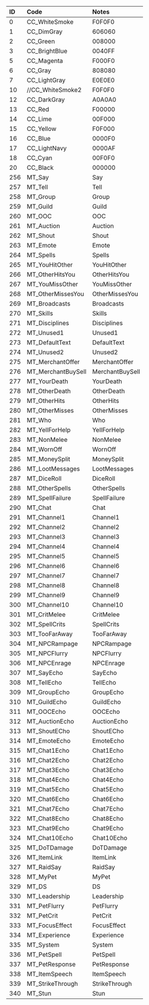 **ID**|**Code**|**Notes**
:-----|:-----|:-----
0|CC_WhiteSmoke|F0F0F0
1|CC_DimGray|606060
2|CC_Green|008000
3|CC_BrightBlue|0040FF
5|CC_Magenta|F000F0
6|CC_Gray|808080
7|CC_LightGray|E0E0E0
10|//CC_WhiteSmoke2|F0F0F0
12|CC_DarkGray|A0A0A0
13|CC_Red|F00000
14|CC_Lime|00F000
15|CC_Yellow|F0F000
16|CC_Blue|0000F0
17|CC_LightNavy|0000AF
18|CC_Cyan|00F0F0
20|CC_Black|000000
256|MT_Say|Say					
257|MT_Tell|Tell					
258|MT_Group|Group				
259|MT_Guild|Guild				
260|MT_OOC|OOC					
261|MT_Auction|Auction				
262|MT_Shout|Shout				
263|MT_Emote|Emote				
264|MT_Spells|Spells				
265|MT_YouHitOther|YouHitOther			
266|MT_OtherHitsYou|OtherHitsYou			
267|MT_YouMissOther|YouMissOther			
268|MT_OtherMissesYou|OtherMissesYou		
269|MT_Broadcasts|Broadcasts			
270|MT_Skills|Skills				
271|MT_Disciplines|Disciplines			
272|MT_Unused1|Unused1				
273|MT_DefaultText|DefaultText			
274|MT_Unused2|Unused2				
275|MT_MerchantOffer|MerchantOffer		
276|MT_MerchantBuySell|MerchantBuySell		
277|MT_YourDeath|YourDeath			
278|MT_OtherDeath|OtherDeath			
279|MT_OtherHits|OtherHits			
280|MT_OtherMisses|OtherMisses			
281|MT_Who|Who					
282|MT_YellForHelp|YellForHelp			
283|MT_NonMelee|NonMelee				
284|MT_WornOff|WornOff				
285|MT_MoneySplit|MoneySplit			
286|MT_LootMessages|LootMessages			
287|MT_DiceRoll|DiceRoll				
288|MT_OtherSpells|OtherSpells			
289|MT_SpellFailure|SpellFailure			
290|MT_Chat|Chat					
291|MT_Channel1|Channel1				
292|MT_Channel2|Channel2				
293|MT_Channel3|Channel3				
294|MT_Channel4|Channel4				
295|MT_Channel5|Channel5				
296|MT_Channel6|Channel6				
297|MT_Channel7|Channel7				
298|MT_Channel8|Channel8				
299|MT_Channel9|Channel9				
300|MT_Channel10|Channel10			
301|MT_CritMelee|CritMelee			
302|MT_SpellCrits|SpellCrits			
303|MT_TooFarAway|TooFarAway			
304|MT_NPCRampage|NPCRampage			
305|MT_NPCFlurry|NPCFlurry			
306|MT_NPCEnrage|NPCEnrage			
307|MT_SayEcho|SayEcho				
308|MT_TellEcho|TellEcho				
309|MT_GroupEcho|GroupEcho			
310|MT_GuildEcho|GuildEcho			
311|MT_OOCEcho|OOCEcho				
312|MT_AuctionEcho|AuctionEcho			
313|MT_ShoutECho|ShoutECho			
314|MT_EmoteEcho|EmoteEcho			
315|MT_Chat1Echo|Chat1Echo			
316|MT_Chat2Echo|Chat2Echo			
317|MT_Chat3Echo|Chat3Echo			
318|MT_Chat4Echo|Chat4Echo			
319|MT_Chat5Echo|Chat5Echo			
320|MT_Chat6Echo|Chat6Echo			
321|MT_Chat7Echo|Chat7Echo			
322|MT_Chat8Echo|Chat8Echo			
323|MT_Chat9Echo|Chat9Echo			
324|MT_Chat10Echo|Chat10Echo			
325|MT_DoTDamage|DoTDamage			
326|MT_ItemLink|ItemLink				
327|MT_RaidSay|RaidSay				
328|MT_MyPet|MyPet				
329|MT_DS|DS					
330|MT_Leadership|Leadership			
331|MT_PetFlurry|PetFlurry			
332|MT_PetCrit|PetCrit				
333|MT_FocusEffect|FocusEffect			
334|MT_Experience|Experience			
335|MT_System|System				
336|MT_PetSpell|PetSpell				
337|MT_PetResponse|PetResponse			
338|MT_ItemSpeech|ItemSpeech			
339|MT_StrikeThrough|StrikeThrough		
340|MT_Stun|Stun					